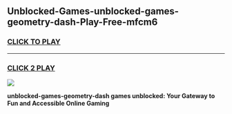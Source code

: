 
## Unblocked-Games-unblocked-games-geometry-dash-Play-Free-mfcm6
<h3>
<a href="https://premium76.site?title=unblocked-games-geometry-dash&ref=22A">CLICK TO PLAY</a></h3>
<hr>

<h3>
<a href="https://premium76.site?title=unblocked-games-geometry-dash&ref=22A">CLICK 2 PLAY</a>
  
</h3>

<a href="https://premium76.site?title=unblocked-games-geometry-dash&ref=22A"><img src="https://clearcache.store/games.png"></a>


**unblocked-games-geometry-dash games unblocked: Your Gateway to Fun and Accessible Online Gaming**
